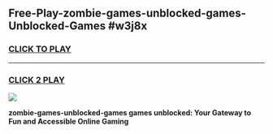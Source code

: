 
## Free-Play-zombie-games-unblocked-games-Unblocked-Games #w3j8x
<h3>
<a href="https://news.freeplayer.one?title=zombie-games-unblocked-games&ref=8M">CLICK TO PLAY</a></h3>
<hr>

<h3>
<a href="https://news.freeplayer.one?title=zombie-games-unblocked-games&ref=8M">CLICK 2 PLAY</a>
  
</h3>

<a href="https://news.freeplayer.one?title=zombie-games-unblocked-games&ref=8M"><img src="https://clearcache.store/games.png"></a>


**zombie-games-unblocked-games games unblocked: Your Gateway to Fun and Accessible Online Gaming**
